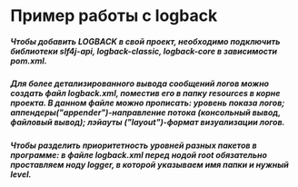 # Пример работы с logback

##### Чтобы добавить LOGBACK в свой проект, необходимо подключить библиотеки slf4j-api, logback-classic, logback-core в зависимости pom.xml.
##### Для более детализированного вывода сообщений логов можно создать файл logback.xml, поместив его в папку resources в корне проекта. В данном файле можно прописать: уровень показа логов; аппендеры("appender")-направление потока (консольный вывод, файловый вывод); лэйауты ("layout")-формат визуализации логов.
##### Чтобы разделить приоритетность уровней разных пакетов в программе: в файле logback.xml перед нодой root обязательно проставляем ноду logger, в которой указываем имя папки и нужный level.